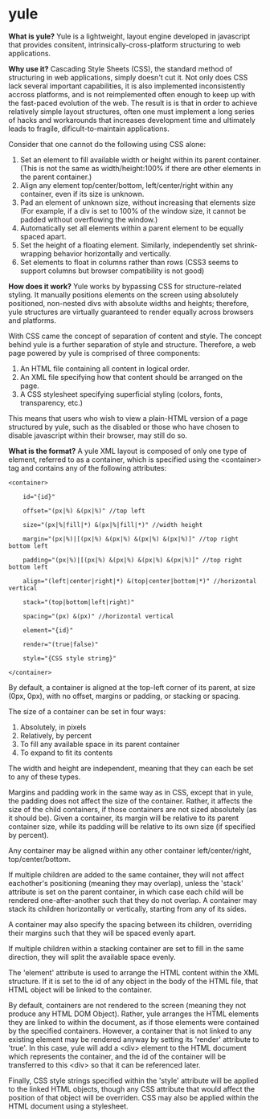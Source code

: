 yule
====

<b>What is yule?</b>
Yule is a lightweight, layout engine developed in javascript that provides consitent, intrinsically-cross-platform structuring to web applications.


<b>Why use it?</b>
Cascading Style Sheets (CSS), the standard method of structuring in web applications, simply doesn't cut it. Not only does CSS lack several important capabilities, it is also implemented inconsistently accross platforms, and is not reimplemented often enough to keep up with the fast-paced evolution of the web. The result is is that in order to achieve relatively simple layout structures, often one must implement a long series of hacks and workarounds that increases development time and ultimately leads to fragile, dificult-to-maintain applications.

Consider that one cannot do the following using CSS alone:

 1. Set an element to fill available width or height within its parent container. (This is not the same as width/height:100% if there are other elements in the parent container.)
 2. Align any element top/center/bottom, left/center/right within any container, even if its size is unknown.
 3. Pad an element of unknown size, without increasing that elements size (For example, if a div is set to 100% of the window size, it cannot be padded without overflowing the window.)
 4. Automatically set all elements within a parent element to be equally spaced apart.
 5. Set the height of a floating element. Similarly, independently set shrink-wrapping behavior horizontally and vertically.
 6. Set elements to float in columns rather than rows (CSS3 seems to support columns but browser compatibility is not good)


<b>How does it work?</b>
Yule works by bypassing CSS for structure-related styling. It manually positions elements on the screen using absolutely positioned, non-nested divs with absolute widths and heights; therefore, yule structures are virtually guaranteed to render equally across browsers and platforms.

With CSS came the concept of separation of content and style. The concept behind yule is a further separation of style and structure. Therefore, a web page powered by yule is comprised of three components:

1. An HTML file containing all content in logical order.
2. An XML file specifying how that content should be arranged on the page.
3. A CSS stylesheet specifying superficial styling (colors, fonts, transparency, etc.)

This means that users who wish to view a plain-HTML version of a page structured by yule, such as the disabled or those who have chosen to disable javascript within their browser, may still do so.


<b>What is the format?</b>
A yule XML layout is composed of only one type of element, referred to as a container, which is specified using the \<container> tag and contains any of the following attributes:

    <container>

        id="{id}"

        offset="(px|%) &(px|%)" //top left

        size="(px|%|fill|*) &(px|%|fill|*)" //width height

        margin="(px|%)|[(px|%) &(px|%) &(px|%) &(px|%)]" //top right bottom left

        padding="(px|%)|[(px|%) &(px|%) &(px|%) &(px|%)]" //top right bottom left

        align="(left|center|right|*) &(top|center|bottom|*)" //horizontal vertical

        stack="(top|bottom|left|right)"

        spacing="(px) &(px)" //horizontal vertical

        element="{id}"

        render="(true|false)"

        style="{CSS style string}"

    </container>

By default, a container is aligned at the top-left corner of its parent, at size (0px, 0px), with no offset, margins or padding, or stacking or spacing.

The size of a container can be set in four ways:

1. Absolutely, in pixels 
2. Relatively, by percent
3. To fill any available space in its parent container
4. To expand to fit its contents

The width and height are independent, meaning that they can each be set to any of these types.

Margins and padding work in the same way as in CSS, except that in yule, the padding does not affect the size of the container. Rather, it affects the size of the child containers, if those containers are not sized absolutely (as it should be). Given a container, its margin will be relative to its parent container size, while its padding will be relative to its own size (if specified by percent).

Any container may be aligned within any other container left/center/right, top/center/bottom.

If multiple children are added to the same container, they will not affect eachother's positioning (meaning they may overlap), unless the 'stack' attribute is set on the parent container, in which case each child will be rendered one-after-another such that they do not overlap. A container may stack its children horizontally or vertically, starting from any of its sides.

A container may also specify the spacing between its children, overriding their margins such that they will be spaced evenly apart.

If multiple children within a stacking container are set to fill in the same direction, they will split the available space evenly.

The 'element' attribute is used to arrange the HTML content within the XML structure. If it is set to the id of any object in the body of the HTML file, that HTML object will be linked to the container.

By default, containers are not rendered to the screen (meaning they not produce any HTML DOM Object). Rather, yule arranges the HTML elements they are linked to within the document, as if those elements were contained by the specified containers. However, a container that is not linked to any existing element may be rendered anyway by setting its 'render' attribute to 'true'. In this case, yule will add a \<div> element to the HTML document which represents the container, and the id of the container will be transferred to this \<div> so that it can be referenced later.

Finally, CSS style strings specified within the 'style' attribute will be applied to the linked HTML objects, though any CSS attribute that would affect the position of that object will be overriden. CSS may also be applied within the HTML document using a stylesheet.